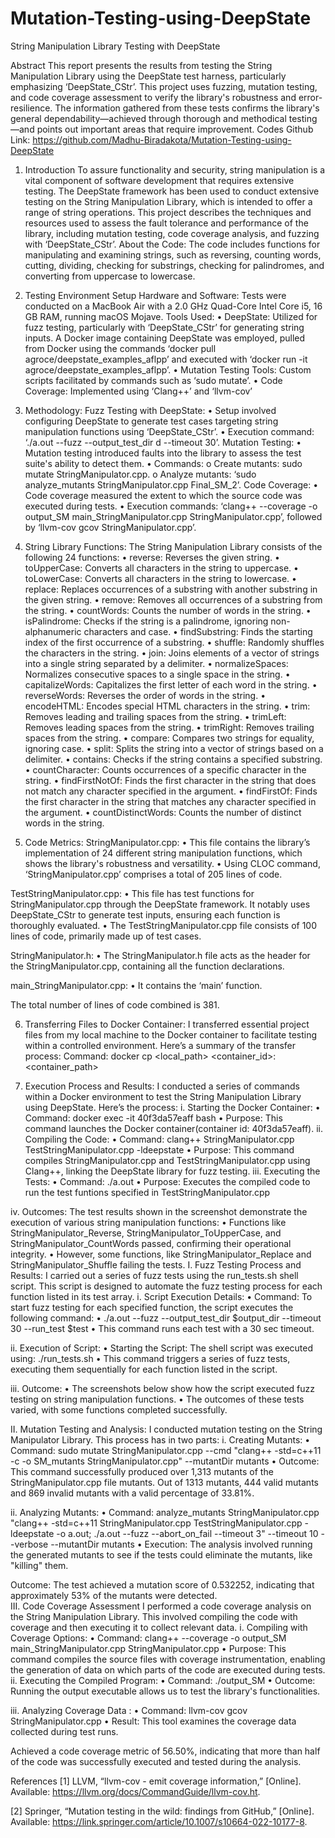 # Mutation-Testing-using-DeepState
String Manipulation Library Testing with DeepState


Abstract
This report presents the results from testing the String Manipulation Library using the DeepState test harness, particularly emphasizing ‘DeepState_CStr’. This project uses fuzzing, mutation testing, and code coverage assessment to verify the library's robustness and error-resilience. The information gathered from these tests confirms the library's general dependability—achieved through thorough and methodical testing—and points out important areas that require improvement.
Codes Github Link:
 https://github.com/Madhu-Biradakota/Mutation-Testing-using-DeepState
1.	Introduction 
To assure functionality and security, string manipulation is a vital component of software development that requires extensive testing. The DeepState framework has been used to conduct extensive testing on the String Manipulation Library, which is intended to offer a range of string operations. This project describes the techniques and resources used to assess the fault tolerance and performance of the library, including mutation testing, code coverage analysis, and fuzzing with ‘DeepState_CStr’.
About the Code: The code includes functions for manipulating and examining strings, such as reversing, counting words, cutting, dividing, checking for substrings, checking for palindromes, and converting from uppercase to lowercase.
2.	Testing Environment Setup
Hardware and Software: Tests were conducted on a MacBook Air with a 2.0 GHz Quad-Core Intel Core i5, 16 GB RAM, running macOS Mojave.
Tools Used:
•	DeepState: Utilized for fuzz testing, particularly with ‘DeepState_CStr’ for generating string inputs. A Docker image containing DeepState was employed, pulled from Docker using the commands ‘docker pull agroce/deepstate_examples_aflpp’ and executed with ‘docker run -it agroce/deepstate_examples_aflpp’.
•	Mutation Testing Tools: Custom scripts facilitated by commands such as ‘sudo mutate’.
•	Code Coverage: Implemented using ‘Clang++’ and ‘llvm-cov’

3.	Methodology:
Fuzz Testing with DeepState:
•	Setup involved configuring DeepState to generate test cases targeting string manipulation functions using ‘DeepState_CStr’.
•	Execution command: ‘./a.out --fuzz --output_test_dir d --timeout 30’.
Mutation Testing:
•	Mutation testing introduced faults into the library to assess the test suite's ability to detect them.
•	Commands:
o	Create mutants: sudo mutate StringManipulator.cpp.
o	Analyze mutants: ‘sudo analyze_mutants StringManipulator.cpp Final_SM_2’.
Code Coverage:
•	Code coverage measured the extent to which the source code was executed during tests.
•	Execution commands: ‘clang++ --coverage -o output_SM main_StringManipulator.cpp StringManipulator.cpp’, followed by ‘llvm-cov gcov StringManipulator.cpp’.
4.	String Library Functions:
The String Manipulation Library consists of the following 24 functions:
•	reverse: Reverses the given string.
•	toUpperCase: Converts all characters in the string to uppercase.
•	toLowerCase: Converts all characters in the string to lowercase.
•	replace: Replaces occurrences of a substring with another substring in the given string.
•	remove: Removes all occurrences of a substring from the string.
•	countWords: Counts the number of words in the string.
•	isPalindrome: Checks if the string is a palindrome, ignoring non-alphanumeric characters and case.
•	findSubstring: Finds the starting index of the first occurrence of a substring.
•	shuffle: Randomly shuffles the characters in the string.
•	join: Joins elements of a vector of strings into a single string separated by a delimiter.
•	normalizeSpaces: Normalizes consecutive spaces to a single space in the string.
•	capitalizeWords: Capitalizes the first letter of each word in the string.
•	reverseWords: Reverses the order of words in the string.
•	encodeHTML: Encodes special HTML characters in the string.
•	trim: Removes leading and trailing spaces from the string.
•	trimLeft: Removes leading spaces from the string.
•	trimRight: Removes trailing spaces from the string.
•	compare: Compares two strings for equality, ignoring case.
•	split: Splits the string into a vector of strings based on a delimiter.
•	contains: Checks if the string contains a specified substring.
•	countCharacter: Counts occurrences of a specific character in the string.
•	findFirstNotOf: Finds the first character in the string that does not match any character specified in the argument.
•	findFirstOf: Finds the first character in the string that matches any character specified in the argument.
•	countDistinctWords: Counts the number of distinct words in the string.

5.	Code Metrics:
StringManipulator.cpp:
•	This file contains the library’s implementation of 24 different string manipulation functions, which shows the library's robustness and versatility.
•	Using CLOC command, ‘StringManipulator.cpp’ comprises a total of 205 lines of code. 
 
TestStringManipulator.cpp:
•	This file has test functions for StringManipulator.cpp through the DeepState framework. It notably uses DeepState_CStr to generate test inputs, ensuring each function is thoroughly evaluated.
•	The TestStringManipulator.cpp file consists of 100 lines of code, primarily made up of test cases.
 
StringManipulator.h:
•	The StringManipulator.h file acts as the header for the StringManipulator.cpp, containing all the function declarations.
 
main_StringManipulator.cpp:
•	It contains the ‘main’ function.
 
The total number of lines of code combined is 381.
 

6.	Transferring Files to Docker Container:
I transferred essential project files from my local machine to the Docker container to facilitate testing within a controlled environment. Here’s a summary of the transfer process:
Command: docker cp <local_path> <container_id>:<container_path>
 
7.	Execution Process and Results:
I conducted a series of commands within a Docker environment to test the String Manipulation Library using DeepState. Here’s the process:
i.	Starting the Docker Container:
•	Command: docker exec -it 40f3da57eaff bash
•	Purpose: This command launches the Docker container(container id: 40f3da57eaff).
ii.	Compiling the Code:
•	Command: clang++ StringManipulator.cpp TestStringManipulator.cpp -ldeepstate
•	Purpose: This command compiles StringManipulator.cpp and TestStringManipulator.cpp using Clang++, linking the DeepState library for fuzz testing.
iii.	Executing the Tests:
•	Command: ./a.out
•	Purpose: Executes the compiled code to run the test funtions specified in TestStringManipulator.cpp
 
iv.	Outcomes: 
The test results shown in the screenshot demonstrate the execution of various string manipulation functions:
•	Functions like StringManipulator_Reverse, StringManipulator_ToUpperCase, and StringManipulator_CountWords passed, confirming their operational integrity.
•	However, some functions, like StringManipulator_Replace and StringManipulator_Shuffle failing the tests.
I.	Fuzz Testing Process and Results:
I carried out a series of fuzz tests using the run_tests.sh shell script. This script is designed to automate the fuzz testing process for each function listed in its test array.
i.	Script Execution Details:
•	Command: To start fuzz testing for each specified function, the script executes the following command:
•	./a.out --fuzz --output_test_dir $output_dir --timeout 30 --run_test $test
•	This command runs each test with a 30 sec timeout.
 
ii.	Execution of Script:
•	Starting the Script: The shell script was executed using: ./run_tests.sh
•	This command triggers a series of fuzz tests, executing them sequentially for each function listed in the script.

iii.	Outcome:
•	The screenshots below show how the script executed fuzz testing on string manipulation functions.
•	The outcomes of these tests varied, with some functions completed successfully. 
 
 
II.	Mutation Testing and Analysis:
I conducted mutation testing on the String Manipulator Library. This process has in two parts:
i.	Creating Mutants:
•	Command: sudo mutate StringManipulator.cpp --cmd "clang++ -std=c++11 -c -o SM_mutants StringManipulator.cpp" --mutantDir mutants
•	Outcome: This command successfully produced over 1,313 mutants of the StringManipulator.cpp file mutants. Out of 1313 mutants, 444 valid mutants and 869 invalid mutants with a valid percentage of 33.81%. 
 
 
 
ii.	Analyzing Mutants:
•	Command: analyze_mutants StringManipulator.cpp "clang++ -std=c++11 StringManipulator.cpp TestStringManipulator.cpp -ldeepstate -o a.out; ./a.out --fuzz --abort_on_fail --timeout 3" --timeout 10 --verbose --mutantDir mutants 
•	Execution: The analysis involved running the generated mutants to see if the tests could eliminate the mutants, like "killing" them.
 
Outcome: The test achieved a mutation score of 0.532252, indicating that approximately 53% of the mutants were detected.  
III.	Code Coverage Assessment
I performed a code coverage analysis on the String Manipulation Library. This involved compiling the code with coverage and then executing it to collect relevant data.
i.	Compiling with Coverage Options:
•	Command: clang++ --coverage -o output_SM main_StringManipulator.cpp StringManipulator.cpp
•	Purpose: This command compiles the source files with coverage instrumentation, enabling the generation of data on which parts of the code are executed during tests.
ii.	Executing the Compiled Program:
•	Command: ./output_SM
•	Outcome: Running the output executable allows us to test the library's functionalities.
 
iii.	Analyzing Coverage Data :
•	Command: llvm-cov gcov StringManipulator.cpp
•	Result: This tool examines the coverage data collected during test runs. 
 
Achieved a code coverage metric of 56.50%, indicating that more than half of the code was successfully executed and tested during the analysis.
 
References
[1] 	LLVM, “llvm-cov - emit coverage information,” [Online]. Available: https://llvm.org/docs/CommandGuide/llvm-cov.ht.

[2] 	Springer, “Mutation testing in the wild: findings from GitHub,” [Online]. Available: https://link.springer.com/article/10.1007/s10664-022-10177-8.







